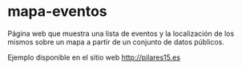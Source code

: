 # mapa-eventos
Página web que muestra una lista de eventos y la localización de los mismos sobre un mapa a partir de un conjunto de datos públicos.

Ejemplo disponible en el sitio web http://pilares15.es